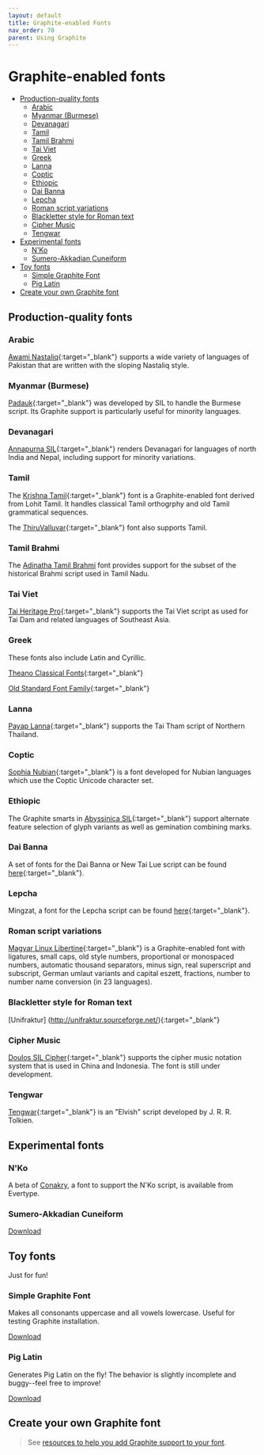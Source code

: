 ```yaml
---
layout: default
title: Graphite-enabled Fonts
nav_order: 70
parent: Using Graphite
---
```


# Graphite-enabled fonts

* [Production-quality fonts](graphite_fonts#production-quality-fonts)
    * [Arabic](graphite_fonts#arabic)
    * [Myanmar (Burmese)](graphite_fonts#myanmar-burmese)
    * [Devanagari](graphite_fonts#devanagari)
    * [Tamil](graphite_fonts#tamil)
    * [Tamil Brahmi](graphite_fonts#tamil-brahmi)
    * [Tai Viet](graphite_fonts#tai-viet)
    * [Greek](graphite_fonts#greek)
    * [Lanna](graphite_fonts#lanna)
    * [Coptic](graphite_fonts#coptic)
    * [Ethiopic](graphite_fonts#ethiopic)
    * [Dai Banna](graphite_fonts#dai-banna)
    * [Lepcha](graphite_fonts#lepcha)
    * [Roman script variations](graphite_fonts#roman-script-variations)
    * [Blackletter style for Roman text](graphite_fonts#blackletter-style-for-roman-text)
    * [Cipher Music](graphite_fonts#cipher-music)
    * [Tengwar](graphite_fonts#tengwar)
* [Experimental fonts](graphite_fonts#experimental-fonts)
    * [N'Ko](graphite_fonts#nko)
    * [Sumero-Akkadian Cuneiform](graphite_fonts#sumero-akkadian-cuneiform)
* [Toy fonts](graphite_fonts#toy-fonts)
    * [Simple Graphite Font](graphite_fonts#simple-graphite-font)
    * [Pig Latin](graphite_fonts#pig-latin)
* [Create your own Graphite font](graphite_fonts#create-your-own-graphite-font)

## Production-quality fonts

### Arabic

[Awami Nastaliq](http://software.sil.org/awami/){:target="_blank"} supports a wide variety of languages of Pakistan that are written with the sloping Nastaliq style.

### Myanmar (Burmese)

[Padauk](http://software.sil.org/padauk/){:target="_blank"} was developed by SIL to handle the Burmese script. Its Graphite support is particularly useful for minority languages.

### Devanagari

[Annapurna SIL](http://software.sil.org/annapurna){:target="_blank"} renders Devanagari for languages of north India and Nepal, including support for minority variations.

### Tamil

The [Krishna Tamil](https://sourceforge.net/p/silgraphite/mailman/message/29478357/){:target="_blank"} font is a Graphite-enabled font derived from Lohit Tamil. It handles classical Tamil orthogrphy and old Tamil grammatical sequences.

The [ThiruValluvar](https://github.com/nlci/taml-font-thiruvalluvar/releases){:target="_blank"} font also supports Tamil.

### Tamil Brahmi

The [Adinatha Tamil Brahmi](http://www.virtualvinodh.com/download/Adinatha-Tamil-Brahmi.zip) font provides support for the subset of the historical Brahmi script used in Tamil Nadu.

### Tai Viet

[Tai Heritage Pro](https://software.sil.org/taiheritage){:target="_blank"} supports the Tai Viet script as used for Tai Dam and related languages of Southeast Asia.

### Greek

These fonts also include Latin and Cyrillic.

[Theano Classical Fonts](https://www.fontspace.com/theano-font-f13396){:target="_blank"}

[Old Standard Font Family](https://www.fontsquirrel.com/fonts/old-standard-tt){:target="_blank"}

### Lanna

[Payap Lanna](https://software.sil.org/payaplanna/){:target="_blank"} supports the Tai Tham script of Northern Thailand.

### Coptic

[Sophia Nubian](http://software.sil.org/sophianubian){:target="_blank"} is a font developed for Nubian languages which use the Coptic Unicode character set.

### Ethiopic

The Graphite smarts in [Abyssinica SIL](http://software.sil.org/abyssinica){:target="_blank"} support alternate feature selection of glyph variants as well as gemination combining marks.

### Dai Banna

A set of fonts for the Dai Banna or New Tai Lue script can be found [here](https://scripts.sil.org/DaiBannaSIL){:target="_blank"}.

### Lepcha

Mingzat, a font for the Lepcha script can be found [here](http://software.sil.org/mingzat){:target="_blank"}.

### Roman script variations

[Magyar Linux Libertine](http://numbertext.org/linux){:target="_blank"} is a Graphite-enabled font with ligatures, small caps, old style numbers, proportional or monospaced numbers, automatic thousand separators, minus sign, real superscript and subscript, German umlaut variants and capital eszett, fractions, number to number name conversion (in 23 languages).

### Blackletter style for Roman text

[Unifraktur] (http://unifraktur.sourceforge.net/){:target="_blank"}

### Cipher Music

[Doulos SIL Cipher](http://software.sil.org/doulos-sil-cipher){:target="_blank"} supports the cipher music notation system that is used in China and Indonesia. The font is still under development.

### Tengwar

[Tengwar](http://freetengwar.sourceforge.net/){:target="_blank"} is an "Elvish" script developed by J. R. R. Tolkien.

## Experimental fonts

### N'Ko

A beta of [Conakry](http://www.evertype.com/fonts/nko/ConakryFont.zip), a font to support the N'Ko script, is available from  Evertype.

### Sumero-Akkadian Cuneiform

[Download](assets/resources/CuneiformGraphiteFont.zip)

## Toy fonts

Just for fun!

### Simple Graphite Font

Makes all consonants uppercase and all vowels lowercase. Useful for testing Graphite installation.

[Download](assets/resources/SimpleGraphiteFont.zip)

### Pig Latin

Generates Pig Latin on the fly! The behavior is slightly incomplete and buggy--feel free to improve!

[Download](assets/resources/PigLatinGraphiteFont.zip)

## Create your own Graphite font

> See [resources to help you add Graphite support to your font](graphite_devFont).